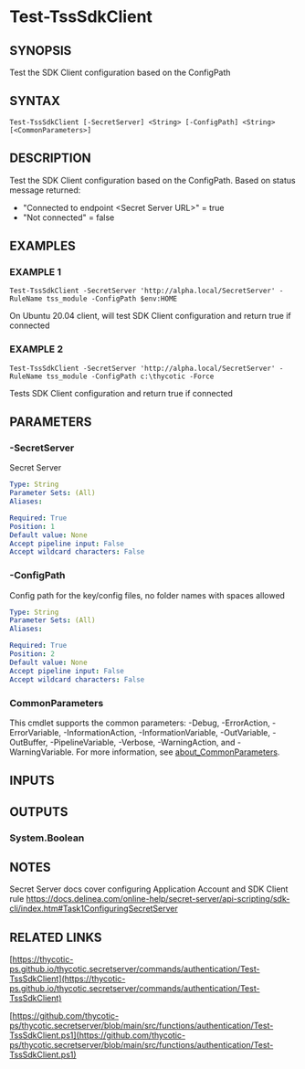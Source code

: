 # Test-TssSdkClient

## SYNOPSIS
Test the SDK Client configuration based on the ConfigPath

## SYNTAX

```
Test-TssSdkClient [-SecretServer] <String> [-ConfigPath] <String> [<CommonParameters>]
```

## DESCRIPTION
Test the SDK Client configuration based on the ConfigPath.
Based on status message returned:
- "Connected to endpoint \<Secret Server URL\>" = true
- "Not connected" = false

## EXAMPLES

### EXAMPLE 1
```
Test-TssSdkClient -SecretServer 'http://alpha.local/SecretServer' -RuleName tss_module -ConfigPath $env:HOME
```

On Ubuntu 20.04 client, will test SDK Client configuration and return true if connected

### EXAMPLE 2
```
Test-TssSdkClient -SecretServer 'http://alpha.local/SecretServer' -RuleName tss_module -ConfigPath c:\thycotic -Force
```

Tests SDK Client configuration and return true if connected

## PARAMETERS

### -SecretServer
Secret Server

```yaml
Type: String
Parameter Sets: (All)
Aliases:

Required: True
Position: 1
Default value: None
Accept pipeline input: False
Accept wildcard characters: False
```

### -ConfigPath
Config path for the key/config files, no folder names with spaces allowed

```yaml
Type: String
Parameter Sets: (All)
Aliases:

Required: True
Position: 2
Default value: None
Accept pipeline input: False
Accept wildcard characters: False
```

### CommonParameters
This cmdlet supports the common parameters: -Debug, -ErrorAction, -ErrorVariable, -InformationAction, -InformationVariable, -OutVariable, -OutBuffer, -PipelineVariable, -Verbose, -WarningAction, and -WarningVariable. For more information, see [about_CommonParameters](http://go.microsoft.com/fwlink/?LinkID=113216).

## INPUTS

## OUTPUTS

### System.Boolean
## NOTES
Secret Server docs cover configuring Application Account and SDK Client rule
https://docs.delinea.com/online-help/secret-server/api-scripting/sdk-cli/index.htm#Task1ConfiguringSecretServer

## RELATED LINKS

[https://thycotic-ps.github.io/thycotic.secretserver/commands/authentication/Test-TssSdkClient](https://thycotic-ps.github.io/thycotic.secretserver/commands/authentication/Test-TssSdkClient)

[https://github.com/thycotic-ps/thycotic.secretserver/blob/main/src/functions/authentication/Test-TssSdkClient.ps1](https://github.com/thycotic-ps/thycotic.secretserver/blob/main/src/functions/authentication/Test-TssSdkClient.ps1)

